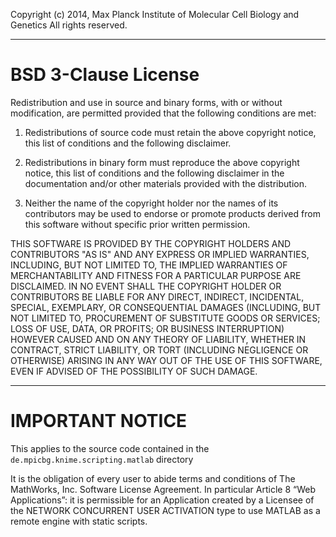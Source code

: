 Copyright (c) 2014, Max Planck Institute of Molecular Cell Biology and Genetics 
All rights reserved.

***

# BSD 3-Clause License
Redistribution and use in source and binary forms, with or without modification,
are permitted provided that the following conditions are met:

1. Redistributions of source code must retain the above copyright notice, this
list of conditions and the following disclaimer.

2. Redistributions in binary form must reproduce the above copyright notice,
this list of conditions and the following disclaimer in the documentation and/or
other materials provided with the distribution.

3. Neither the name of the copyright holder nor the names of its contributors
may be used to endorse or promote products derived from this software without
specific prior written permission.

THIS SOFTWARE IS PROVIDED BY THE COPYRIGHT HOLDERS AND CONTRIBUTORS "AS IS" AND
ANY EXPRESS OR IMPLIED WARRANTIES, INCLUDING, BUT NOT LIMITED TO, THE IMPLIED
WARRANTIES OF MERCHANTABILITY AND FITNESS FOR A PARTICULAR PURPOSE ARE
DISCLAIMED. IN NO EVENT SHALL THE COPYRIGHT HOLDER OR CONTRIBUTORS BE LIABLE FOR
ANY DIRECT, INDIRECT, INCIDENTAL, SPECIAL, EXEMPLARY, OR CONSEQUENTIAL DAMAGES
(INCLUDING, BUT NOT LIMITED TO, PROCUREMENT OF SUBSTITUTE GOODS OR SERVICES;
LOSS OF USE, DATA, OR PROFITS; OR BUSINESS INTERRUPTION) HOWEVER CAUSED AND ON
ANY THEORY OF LIABILITY, WHETHER IN CONTRACT, STRICT LIABILITY, OR TORT
(INCLUDING NEGLIGENCE OR OTHERWISE) ARISING IN ANY WAY OUT OF THE USE OF THIS
SOFTWARE, EVEN IF ADVISED OF THE POSSIBILITY OF SUCH DAMAGE.

***

# IMPORTANT NOTICE

This applies to the source code contained in the ` de.mpicbg.knime.scripting.matlab` directory 

It is the obligation of every user to abide terms and conditions of The
MathWorks, Inc. Software License Agreement. In particular Article 8 “Web
Applications”: it is permissible for an Application created by a Licensee of the
NETWORK CONCURRENT USER ACTIVATION type to use MATLAB as a remote engine with
static scripts.

